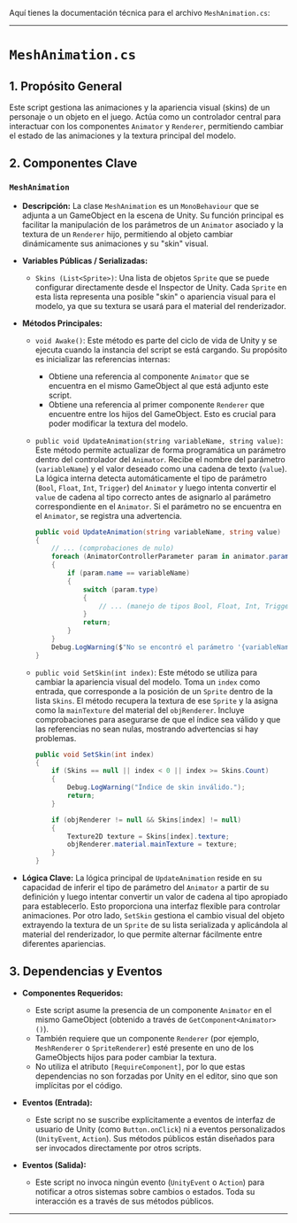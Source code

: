 Aquí tienes la documentación técnica para el archivo `MeshAnimation.cs`:

---

# `MeshAnimation.cs`

## 1. Propósito General
Este script gestiona las animaciones y la apariencia visual (skins) de un personaje o un objeto en el juego. Actúa como un controlador central para interactuar con los componentes `Animator` y `Renderer`, permitiendo cambiar el estado de las animaciones y la textura principal del modelo.

## 2. Componentes Clave

### `MeshAnimation`
- **Descripción:** La clase `MeshAnimation` es un `MonoBehaviour` que se adjunta a un GameObject en la escena de Unity. Su función principal es facilitar la manipulación de los parámetros de un `Animator` asociado y la textura de un `Renderer` hijo, permitiendo al objeto cambiar dinámicamente sus animaciones y su "skin" visual.

- **Variables Públicas / Serializadas:**
    - `Skins (List<Sprite>)`: Una lista de objetos `Sprite` que se puede configurar directamente desde el Inspector de Unity. Cada `Sprite` en esta lista representa una posible "skin" o apariencia visual para el modelo, ya que su textura se usará para el material del renderizador.

- **Métodos Principales:**
    - `void Awake()`:
        Este método es parte del ciclo de vida de Unity y se ejecuta cuando la instancia del script se está cargando. Su propósito es inicializar las referencias internas:
        - Obtiene una referencia al componente `Animator` que se encuentra en el mismo GameObject al que está adjunto este script.
        - Obtiene una referencia al primer componente `Renderer` que encuentre entre los hijos del GameObject. Esto es crucial para poder modificar la textura del modelo.

    - `public void UpdateAnimation(string variableName, string value)`:
        Este método permite actualizar de forma programática un parámetro dentro del controlador del `Animator`. Recibe el nombre del parámetro (`variableName`) y el valor deseado como una cadena de texto (`value`).
        La lógica interna detecta automáticamente el tipo de parámetro (`Bool`, `Float`, `Int`, `Trigger`) del `Animator` y luego intenta convertir el `value` de cadena al tipo correcto antes de asignarlo al parámetro correspondiente en el `Animator`. Si el parámetro no se encuentra en el `Animator`, se registra una advertencia.

        ```csharp
        public void UpdateAnimation(string variableName, string value)
        {
            // ... (comprobaciones de nulo)
            foreach (AnimatorControllerParameter param in animator.parameters)
            {
                if (param.name == variableName)
                {
                    switch (param.type)
                    {
                        // ... (manejo de tipos Bool, Float, Int, Trigger)
                    }
                    return;
                }
            }
            Debug.LogWarning($"No se encontró el parámetro '{variableName}' en el Animator.");
        }
        ```

    - `public void SetSkin(int index)`:
        Este método se utiliza para cambiar la apariencia visual del modelo. Toma un `index` como entrada, que corresponde a la posición de un `Sprite` dentro de la lista `Skins`. El método recupera la textura de ese `Sprite` y la asigna como la `mainTexture` del material del `objRenderer`. Incluye comprobaciones para asegurarse de que el índice sea válido y que las referencias no sean nulas, mostrando advertencias si hay problemas.

        ```csharp
        public void SetSkin(int index)
        {
            if (Skins == null || index < 0 || index >= Skins.Count)
            {
                Debug.LogWarning("Índice de skin inválido.");
                return;
            }

            if (objRenderer != null && Skins[index] != null)
            {
                Texture2D texture = Skins[index].texture;
                objRenderer.material.mainTexture = texture;
            }
        }
        ```

- **Lógica Clave:**
    La lógica principal de `UpdateAnimation` reside en su capacidad de inferir el tipo de parámetro del `Animator` a partir de su definición y luego intentar convertir un valor de cadena al tipo apropiado para establecerlo. Esto proporciona una interfaz flexible para controlar animaciones. Por otro lado, `SetSkin` gestiona el cambio visual del objeto extrayendo la textura de un `Sprite` de su lista serializada y aplicándola al material del renderizador, lo que permite alternar fácilmente entre diferentes apariencias.

## 3. Dependencias y Eventos
- **Componentes Requeridos:**
    - Este script asume la presencia de un componente `Animator` en el mismo GameObject (obtenido a través de `GetComponent<Animator>()`).
    - También requiere que un componente `Renderer` (por ejemplo, `MeshRenderer` o `SpriteRenderer`) esté presente en uno de los GameObjects hijos para poder cambiar la textura.
    - No utiliza el atributo `[RequireComponent]`, por lo que estas dependencias no son forzadas por Unity en el editor, sino que son implícitas por el código.

- **Eventos (Entrada):**
    - Este script no se suscribe explícitamente a eventos de interfaz de usuario de Unity (como `Button.onClick`) ni a eventos personalizados (`UnityEvent`, `Action`). Sus métodos públicos están diseñados para ser invocados directamente por otros scripts.

- **Eventos (Salida):**
    - Este script no invoca ningún evento (`UnityEvent` o `Action`) para notificar a otros sistemas sobre cambios o estados. Toda su interacción es a través de sus métodos públicos.

---